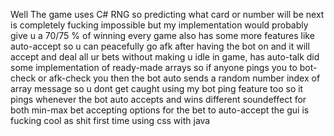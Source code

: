 Well The game uses C# RNG so predicting what card or number will be next is completely fucking impossible but my implementation would probably give u a 70/75 % of winning every game also has some 
more features like auto-accept so u can peacefully go afk after having the bot on and it will accept and deal all ur bets without making u idle in game, has auto-talk did some implementation of ready-made arrays 
so if anyone pings you to bot-check or afk-check you then the bot auto sends a random number index of array message so u dont get caught using my bot 
ping feature too so it pings whenever the bot auto accepts and wins different soundeffect for both 
min-max bet accepting options for the bet to auto-accept
the gui is fucking cool as shit first time using css with java 


